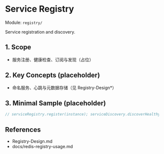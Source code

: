 # Service Registry

Module: `registry/`

Service registration and discovery.

## 1. Scope
- 服务注册、健康检查、订阅与发现（占位）

## 2. Key Concepts (placeholder)
- 命名服务、心跳与元数据存储（见 Registry-Design*）

## 3. Minimal Sample (placeholder)
```java
// serviceRegistry.register(instance); serviceDiscovery.discoverHealthy("svc");
```

## References
- Registry-Design.md
- docs/redis-registry-usage.md
